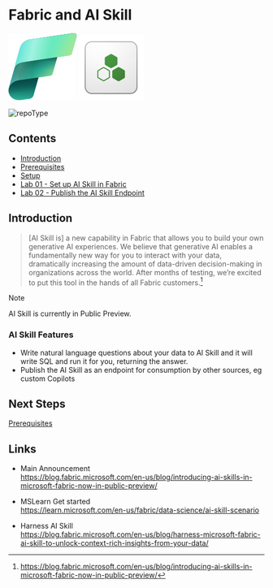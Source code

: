 # Fabric and AI Skill

![Microsoft Fabric](/images/fabric.svg)
![AI Skill](/images/ai_skills_64_item.svg)



![repoType](https://img.shields.io/badge/Microsoft%20Fabric-Lab-green)

## Contents

- [Introduction](#Introduction)
- [Prerequisites](/prerequisites.md)
- [Setup](/setup.md)
- [Lab 01 - Set up AI Skill in Fabric](/labs/lab01/lab01.md)
- [Lab 02 - Publish the AI Skill Endpoint](/labs/lab02/lab02.md)


## Introduction

> [AI Skill is] a new capability in Fabric that allows you to build your own generative AI experiences. We believe that generative AI enables a fundamentally new way for you to interact with your data, dramatically increasing the amount of data-driven decision-making in organizations across the world. After months of testing, we’re excited to put this tool in the hands of all Fabric customers.[^1]

> [!NOTE]
> AI Skill is currently in Public Preview.

### AI Skill Features
- Write natural language questions about your data to AI Skill and it will write SQL and run it for you, returning the answer.
- Publish the AI Skill as an endpoint for consumption by other sources, eg custom Copilots

## Next Steps
[Prerequisites](/prerequisites.md)

[^1]: https://blog.fabric.microsoft.com/en-us/blog/introducing-ai-skills-in-microsoft-fabric-now-in-public-preview/


## Links
- Main Announcement  
https://blog.fabric.microsoft.com/en-us/blog/introducing-ai-skills-in-microsoft-fabric-now-in-public-preview/

- MSLearn Get started  
https://learn.microsoft.com/en-us/fabric/data-science/ai-skill-scenario

- Harness AI Skill  
https://blog.fabric.microsoft.com/en-us/blog/harness-microsoft-fabric-ai-skill-to-unlock-context-rich-insights-from-your-data/